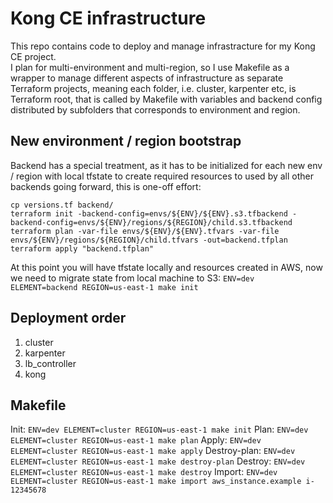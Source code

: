# Kong CE infrastructure               
This repo contains code to deploy and manage infrastracture for my Kong CE project.           
I plan for multi-environment and multi-region, so I use Makefile as a wrapper to manage different aspects of infrastructure as separate Terraform projects, meaning each folder, i.e. cluster, karpenter etc, is Terraform root, that is called by Makefile with variables and backend config distributed by subfolders that corresponds to environment and region.            

## New environment / region bootstrap
Backend has a special treatment, as it has to be initialized for each new env / region with local tfstate to create required resources to used by all other backends going forward, this is one-off effort:
```
cp versions.tf backend/
terraform init -backend-config=envs/${ENV}/${ENV}.s3.tfbackend -backend-config=envs/${ENV}/regions/${REGION}/child.s3.tfbackend
terraform plan -var-file envs/${ENV}/${ENV}.tfvars -var-file envs/${ENV}/regions/${REGION}/child.tfvars -out=backend.tfplan
terraform apply "backend.tfplan"
```
At this point you will have tfstate locally and resources created in AWS, now we need to migrate state from local machine to S3:
`ENV=dev ELEMENT=backend REGION=us-east-1 make init`

## Deployment order 
1) cluster
2) karpenter
3) lb_controller
4) kong

## Makefile
Init: `ENV=dev ELEMENT=cluster REGION=us-east-1 make init`
Plan: `ENV=dev ELEMENT=cluster REGION=us-east-1 make plan`
Apply: `ENV=dev ELEMENT=cluster REGION=us-east-1 make apply`
Destroy-plan: `ENV=dev ELEMENT=cluster REGION=us-east-1 make destroy-plan`
Destroy: `ENV=dev ELEMENT=cluster REGION=us-east-1 make destroy`
Import: `ENV=dev ELEMENT=cluster REGION=us-east-1 make import aws_instance.example i-12345678`
